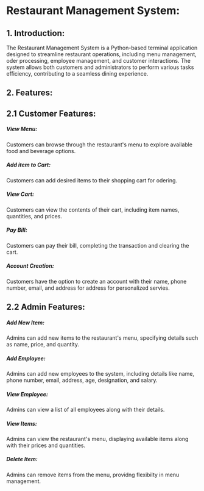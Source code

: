 # Restaurant Management System:

## 1. Introduction:
The Restaurant Management System is a Python-based terminal application designed to streamline restaurant operations, including menu management, oder processing, employee management, and customer interactions. The system allows both customers and administrators to perform various tasks efficiency, contributing to a seamless dining experience.

## 2. Features:

## 2.1 Customer Features:
##### View Menu: 
Customers can browse through the restaurant's menu to explore available food and beverage options.
##### Add item to Cart:
Customers can add desired items to their shopping cart for odering.
##### View Cart:
Customers can view the contents of their cart, including item names, quantities, and prices.
##### Pay Bill:
Customers can pay their bill, completing the transaction and clearing the cart.
##### Account Creation:
Customers have the option to create an account with their name, phone number, email, and address for address for personalized servies.

## 2.2 Admin Features:
##### Add New Item:
Admins can add new items to the restaurant's menu, specifying details such as name, price, and quantity.
##### Add Employee:
Admins can add new employees to the system, including details like name, phone number, email, address, age, designation, and salary.
##### View Employee:
Admins can view a list of all employees along with their details.
##### View Items:
Admins can view the restaurant's menu, displaying available items along with their prices and quantities.
##### Delete Item:
Admins can remove items from the menu, providng flexibilty in menu management.

